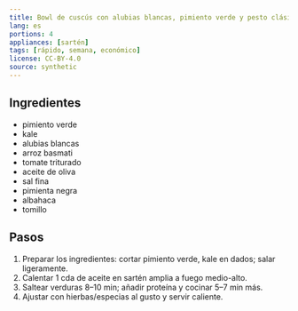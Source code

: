 ```yaml
---
title: Bowl de cuscús con alubias blancas, pimiento verde y pesto clásico
lang: es
portions: 4
appliances: [sartén]
tags: [rápido, semana, económico]
license: CC-BY-4.0
source: synthetic
---
```

## Ingredientes
- pimiento verde
- kale
- alubias blancas
- arroz basmati
- tomate triturado
- aceite de oliva
- sal fina
- pimienta negra
- albahaca
- tomillo

## Pasos
1. Preparar los ingredientes: cortar pimiento verde, kale en dados; salar ligeramente.
2. Calentar 1 cda de aceite en sartén amplia a fuego medio-alto.
3. Saltear verduras 8–10 min; añadir proteína y cocinar 5–7 min más.
4. Ajustar con hierbas/especias al gusto y servir caliente.
